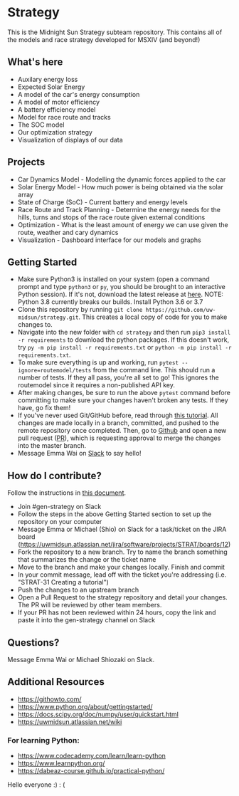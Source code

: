 # Strategy
This is the Midnight Sun Strategy subteam repository. This contains all of the models and race strategy developed for MSXIV (and beyond!)

## What's here
 - Auxilary energy loss
 - Expected Solar Energy
 - A model of the car's energy consumption
 - A model of motor efficiency
 - A battery efficiency model
 - Model for race route and tracks
 - The SOC model
 - Our optimization strategy
 - Visualization of displays of our data
 
 ## Projects
 - Car Dynamics Model - Modelling the dynamic forces applied to the car 
 - Solar Energy Model - How much power is being obtained via the solar array
 - State of Charge (SoC) - Current battery and energy levels
 - Race Route and Track Planning - Determine the energy needs for the hills, turns and stops of the race route given external conditions
 - Optimization - What is the least amount of energy we can use given the route, weather and cary dynamics
 - Visualization - Dashboard interface for our models and graphs

## Getting Started
- Make sure Python3 is installed on your system (open a command prompt and type `python3` or `py`, you should be brought to an interactive Python session). If it's not, download the latest release at [here](https://www.python.org/downloads/). NOTE: Python 3.8 currently breaks our builds. Install Python 3.6 or 3.7
- Clone this repository by running `git clone https://github.com/uw-midsun/strategy.git`. This creates a local copy of code for you to make changes to.
- Navigate into the new folder with `cd strategy` and then run `pip3 install -r requirements` to download the python packages. If this doesn't work, try `py -m pip install -r requirements.txt` or `python -m pip install -r requirements.txt`.
- To make sure everything is up and working, run `pytest --ignore=routemodel/tests` from the command line. This should run a number of tests. If they all pass, you're all set to go! This ignores the routemodel since it requires a non-published API key.
- After making changes, be sure to run the above `pytest` command before committing to make sure your changes haven't broken any tests. If they have, go fix them!
- If you've never used Git/GitHub before, read through [this tutorial](https://githowto.com/). All changes are made locally in a branch, committed, and pushed to the remote repository once completed. Then, go to [Github](https://github.com/uw-midsun/strategy/pulls) and open a new pull request ([PR](https://help.github.com/en/github/collaborating-with-issues-and-pull-requests/about-pull-requests)), which is requesting approval to merge the changes into the master branch. 
- Message Emma Wai on [Slack](https://uwmidsun.slack.com/) to say hello!

## How do I contribute?
Follow the instructions in [this document](https://docs.google.com/document/d/1l-6X7z27WU_xnj855kbdWLo3vj63uLxffjoZZrtylUU/edit?usp=sharing).
 - Join #gen-strategy on Slack
 - Follow the steps in the above Getting Started section to set up the repository on your computer
 - Message Emma or Michael (Shio) on Slack for a task/ticket on the JIRA board (https://uwmidsun.atlassian.net/jira/software/projects/STRAT/boards/12)
 - Fork the repository to a new branch. Try to name the branch something that summarizes the change or the ticket name
 - Move to the branch and make your changes locally. Finish and commit
 - In your commit message, lead off with the ticket you're addressing (i.e. "STRAT-31 Creating a tutorial")
 - Push the changes to an upstream branch
 - Open a Pull Request to the strategy repository and detail your changes. The PR will be reviewed by other team members.
 - If your PR has not been reviewed within 24 hours, copy the link and paste it into the gen-strategy channel on Slack

## Questions?
Message Emma Wai or Michael Shiozaki on Slack.

## Additional Resources
- https://githowto.com/
- https://www.python.org/about/gettingstarted/
- https://docs.scipy.org/doc/numpy/user/quickstart.html
- https://uwmidsun.atlassian.net/wiki

### For learning Python:
- https://www.codecademy.com/learn/learn-python
- https://www.learnpython.org/
- https://dabeaz-course.github.io/practical-python/

Hello everyone :)
: (